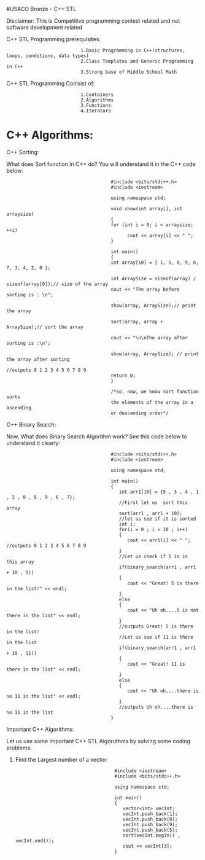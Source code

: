 #USACO Bronze - C++ STL 

Disclaimer: This is Competitive programming contest related and not software development related

C++ STL Programming prerequisites:
    
                               1.Basic Programming in C++(structures, loops, conditions, data types)
                               2.Class Templates and Generic Programming in C++
                               3.Strong base of Middle School Math
                               
C++ STL Programming Conisist of:
  
                               1.Containers
                               2.Algorithms
                               3.Functions
                               4.Iterators
                               
# C++ Algorithms:

C++ Sorting: 

What does Sort function in C++ do? You will understand it in the C++ code below:
 
                                          #include <bits/stdc++.h>
                                          #include <iostream>
 
                                          using namespace std;
 
                                          void show(int array[], int arraysize)
                                          {
                                          for (int i = 0; i < arraysize; ++i)
                                                cout << array[i] << " ";
                                          }
 
                                          int main()
                                          {
                                          int array[10] = { 1, 5, 8, 9, 6, 7, 3, 4, 2, 0 };
   
                                          int ArraySize = sizeof(array) / sizeof(array[0]);// size of the array
                                          cout << "The array before sorting is : \n";
   
                                          show(array, ArraySize);// print the array
 
                                          sort(array, array + ArraySize);// sort the array
 
                                          cout << "\n\nThe array after sorting is :\n";
   
                                          show(array, ArraySize); // print the array after sorting
                                                                  //outputs 0 1 2 3 4 5 6 7 8 9 
                                          return 0;
                                          }
 
                                          /*So, now, we know sort function sorts 
                                          the elements of the array in a ascending 
                                          or descending order*/
C++ Binary Search:
         
Now, What does Binary Search Algorithm work? See this code below to understand it clearly:

                                          #include <bits/stdc++.h>
                                          #include <iostream>
                                          
                                          using namespace std;
                                          
                                          int main()
                                          {
                                             int arr1[10] = {5 , 3 , 4 , 1 , 2 , 0 , 8 , 9 , 6 , 7};
                                             //First let us  sort this array
                                             sort(arr1 , arr1 + 10);
                                             //let us see if it is sorted
                                             int i;
                                             for(i = 0 ; i < 10 ; i++)
                                             {
                                                cout << arr1[i] << " "; //outputs 0 1 2 3 4 5 6 7 8 9
                                             }
                                             //Let us check if 5 is in this array
                                             if(binary_search(arr1 , arr1 + 10 , 5))
                                             {
                                                cout << "Great! 5 is there in the list!" << endl;
                                             }
                                             else
                                             {
                                                cout << "Uh oh....5 is not there in the list" << endl;
                                             } 
                                             //outputs Great! 5 is there in the list!
                                             //Let us see if 11 is there in the list
                                             if(binary_search(arr1 , arr1 + 10 , 11))
                                             {
                                                cout << "Great! 11 is there in the list" << endl;
                                             }
                                             else
                                             {
                                                cout << "Uh oh....there is no 11 in the list" << endl;
                                             }
                                             //outputs Uh oh....there is no 11 in the list
                                          }

Important C++ Algorithms:

Let us use some important C++ STL Algoruthms by solving some coding problems:

1. Find the Largest number of a vector:

                                           #include <iostream>
                                           #include <bits/stdc++.h>
                                           
                                           using namespace std;
                                           
                                           int main()
                                           {
                                              vector<int> vecInt;
                                              vecInt.push_back(1);
                                              vecInt.push_back(0);
                                              vecInt.push_back(9);
                                              vecInt.push_back(5);
                                              sort(vecInt.begin() , vecInt.end());
                                              cout << vecInt[3];
                                           }
